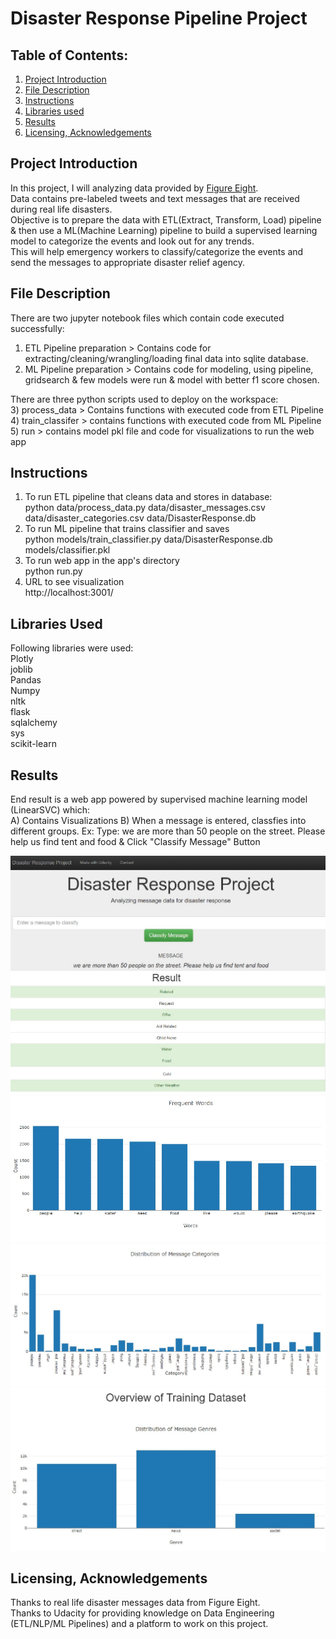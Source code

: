 # Disaster Response Pipeline Project

## **Table of Contents:**
1. [Project Introduction](README.md#project-introduction)
2. [File Description](README.md#file-description)
3. [Instructions](README.md#Instructions)
4. [Libraries used](README.md#libraries-used)
5. [Results](README.md#results)
6. [Licensing, Acknowledgements](README.md#licensing-acknowledgements)

## **Project Introduction**<br/>

In this project, I will analyzing data provided by [Figure Eight](https://appen.com/). <br/>
Data contains pre-labeled tweets and text messages that are received during real life disasters. <br/>
Objective is to prepare the data with ETL(Extract, Transform, Load) pipeline & then use a ML(Machine Learning) pipeline to build a supervised learning model to categorize the events and look out for any trends.<br/> 
This will help emergency workers to classify/categorize the events and send the messages to appropriate disaster relief agency.

## **File Description**<br/>

There are two jupyter notebook files which contain code executed successfully:<br/>
1) ETL Pipeline preparation > Contains code for extracting/cleaning/wrangling/loading final data into sqlite database.<br/>
2) ML Pipeline preparation > Contains code for modeling, using pipeline, gridsearch & few models were run & model with better f1 score chosen.<br/>

There are three python scripts used to deploy on the workspace:<br/>
3) process_data > Contains functions with executed code from ETL Pipeline<br/>
4) train_classifer > contains functions with executed code from ML Pipeline<br/>
5) run > contains model pkl file and code for visualizations to run the web app<br/>

## **Instructions**<br/>

1) To run ETL pipeline that cleans data and stores in database:<br/>
python data/process_data.py data/disaster_messages.csv data/disaster_categories.csv data/DisasterResponse.db<br/>
2) To run ML pipeline that trains classifier and saves<br/>
python models/train_classifier.py data/DisasterResponse.db models/classifier.pkl<br/>
3) To run web app in the app's directory<br/>
python run.py<br/>
4) URL to see visualization<br/>
http://localhost:3001/<br/>


## **Libraries Used**<br/>

Following libraries were used:<br/>
Plotly<br/>
joblib<br/>
Pandas<br/>
Numpy<br/>
nltk<br/>
flask<br/>
sqlalchemy<br/>
sys<br/>
scikit-learn<br/>

## **Results**<br/>
End result is a web app powered by supervised machine learning model (LinearSVC) which:<br/>
A) Contains Visualizations
B) When a message is entered, classfies into different groups.
Ex: Type:  we are more than 50 people on the street. Please help us find tent and food & Click "Classify Message" Button

![Screenshot](Classifying_text.jpg)
![Screenshot](Viz2.jpg)
![Screenshot](Viz3.jpg)
![Screenshot](Viz1.jpg)

## **Licensing, Acknowledgements**<br/>
Thanks to real life disaster messages data from Figure Eight.<br/>
Thanks to Udacity for providing knowledge on Data Engineering (ETL/NLP/ML Pipelines) and a platform to work on this project.<br/>

